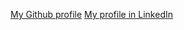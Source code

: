 [My Github profile](https://github.com/dimikara)
[My profile in LinkedIn](https://www.linkedin.com/in/dimitrakaramperi/)
